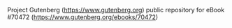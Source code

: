 Project Gutenberg (https://www.gutenberg.org) public repository for
eBook #70472 (https://www.gutenberg.org/ebooks/70472)
